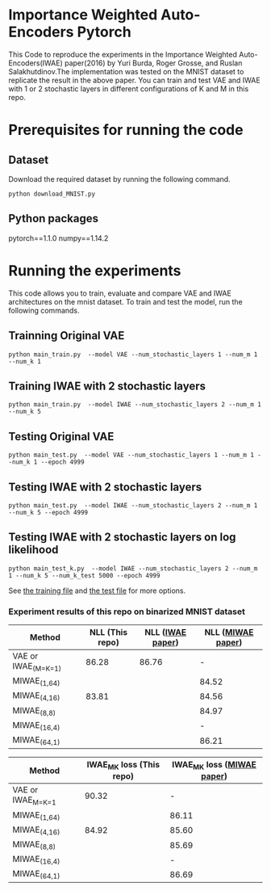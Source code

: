 # Importance Weighted Auto-Encoders Pytorch

This Code to reproduce the experiments in the Importance Weighted Auto-Encoders(IWAE) paper(2016) by Yuri Burda, Roger Grosse, and Ruslan Salakhutdinov.The implementation was tested on the MNIST dataset to replicate the result in the above paper. You can train and test VAE and IWAE with 1 or 2 stochastic layers in different configurations of K and M in this repo. 

# Prerequisites for running the code
## Dataset
Download the required dataset by running the following command. 
```
python download_MNIST.py
```
## Python packages
pytorch==1.1.0 numpy==1.14.2

# Running the experiments
This code allows you to train, evaluate and compare VAE and IWAE architectures on the mnist dataset. To train and test the model, run the following commands.
## Trainning Original VAE
```
python main_train.py  --model VAE --num_stochastic_layers 1 --num_m 1 --num_k 1
```
## Training IWAE with 2 stochastic layers
```
python main_train.py  --model IWAE --num_stochastic_layers 2 --num_m 1 --num_k 5
```
## Testing Original VAE
```
python main_test.py  --model VAE --num_stochastic_layers 1 --num_m 1 --num_k 1 --epoch 4999
```
## Testing IWAE with 2 stochastic layers
```
python main_test.py  --model IWAE --num_stochastic_layers 2 --num_m 1 --num_k 5 --epoch 4999
```
## Testing IWAE with 2 stochastic layers on log likelihood 
```
python main_test_k.py  --model IWAE --num_stochastic_layers 2 --num_m 1 --num_k 5 --num_k_test 5000 --epoch 4999
```
See [the training file](https://github.com/ShwanMario/IWAE/blob/master/Importance_Weighted_Autoencoders-master/MNIST/script/main_train.py) and [the test file](https://github.com/ShwanMario/IWAE/blob/master/Importance_Weighted_Autoencoders-master/MNIST/script/main_test.py) for more options.

### Experiment results of this repo on binarized MNIST dataset


|   Method   | NLL (This repo) | NLL ([IWAE paper](https://arxiv.org/abs/1509.00519)) | NLL ([MIWAE paper](https://arxiv.org/abs/1802.04537))|
| -----------------| --------------- | --------------- | --------|
|VAE or IWAE<sub>(M=K=1)</sub>| 86.28| 86.76| -|
|MIWAE<sub>(1,64)</sub>| | |84.52|
|MIWAE<sub>(4,16)</sub>|83.81 | |84.56 |
|MIWAE<sub>(8,8)</sub>| | |84.97 |
|MIWAE<sub>(16,4)</sub>| | | -|
|MIWAE<sub>(64,1)</sub>| |  |86.21|

|   Method   | IWAE<sub>MK</sub> loss (This repo) | IWAE<sub>MK</sub> loss ([MIWAE paper](https://arxiv.org/abs/1802.04537))|
| -----------------| ---------------| --------|
|VAE or IWAE<sub>M=K=1</sub>| 90.32| - |
|MIWAE<sub>(1,64)</sub>| |86.11|
|MIWAE<sub>(4,16)</sub>|84.92 |85.60 |
|MIWAE<sub>(8,8)</sub>| | 85.69 |
|MIWAE<sub>(16,4)</sub>| |  -|
|MIWAE<sub>(64,1)</sub>| |  86.69|
